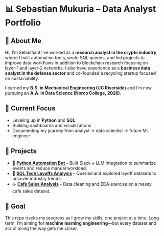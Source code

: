 # 📊 Sebastian Mukuria – Data Analyst Portfolio  

## 👋 About Me  
Hi, I’m Sebastian! I’ve worked as a **research analyst in the crypto industry**, where I built automation tools, wrote SQL queries, and led projects to improve data workflows in addition to blockchain research focusing on layer-1 and layer-2 networks. I also have experience as a **business data analyst in the defense sector** and co-founded a recycling startup focused on sustainability.  

I earned my **B.S. in Mechanical Engineering (UC Riverside)** and I’m now pursuing an **A.A. in Data Science (Norco College, 2026)**.  

## 🎯 Current Focus  
- Leveling up in **Python** and **SQL**  
- Building dashboards and visualizations  
- Documenting my journey from analyst → data scientist → future ML engineer  

## 🚀 Projects  
- 🐍 **[Python Automation Bot](https://github.com/sebastianmukuria/ReleaseSummarizerBot)** – Built Slack + LLM integration to summarize events and reduce manual workload.  
- 💾 **[SQL Tech Layoffs Analysis](https://github.com/sebastianmukuria/DataAnalystPortfolio/tree/main/SQL%20Projects/Tech%20Layoffs%20Project)** – Queried and explored layoff datasets to uncover industry trends.
- ☕️ **[Cafe Sales Analysis](https://github.com/sebastianmukuria/DataAnalystPortfolio/tree/main/PandasProjects/Cafe_Sales_Analysis)** - Data cleaning and EDA exercise on a messy cafe sales dataset. 

## 🌱 Goal  
This repo tracks my progress as I grow my skills, one project at a time. Long term, I’m aiming for **machine learning engineering**—but every dataset and script along the way gets me closer.  
